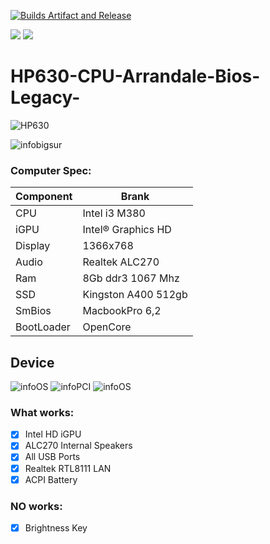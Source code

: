 [![Builds Artifact and Release](https://github.com/Baio1977/Hackintosh_HP630_CPU_Arrandale/actions/workflows/Artifact.yml/badge.svg)](https://github.com/Baio1977/Hackintosh_HP630_CPU_Arrandale/actions/workflows/Artifact.yml)

[![](https://img.shields.io/badge/Reposity-Baio77-informational?style=flat&logo=apple&logoColor=white&color=9debeb)](https://github.com/Baio1977?tab=repositories)
[![](https://img.shields.io/badge/Telegram-HackintoshLifeIT-informational?style=flat&logo=telegram&logoColor=white&color=5fb659)](https://t.me/HackintoshLife_it)

# HP630-CPU-Arrandale-Bios-Legacy-

![HP630](./Screen/1.jpg)

![infobigsur](./Screen/2.jpg)

### Computer Spec:

| Component        | Brank                              |
| ---------------- | ---------------------------------- |
| CPU              | Intel i3 M380                      |
| iGPU             | Intel® Graphics HD                 |
| Display          | 1366x768                           |
| Audio            | Realtek ALC270                     |
| Ram              | 8Gb ddr3 1067 Mhz                  |
| SSD              | Kingston A400 512gb                |
| SmBios           | MacbookPro 6,2                     |
| BootLoader       | OpenCore                           |

## Device

![infoOS](./Screen/3.png)
![infoPCI](./Screen/4.png) 
![infoOS](./Screen/5.png)

### What works:

- [x] Intel HD iGPU
- [x] ALC270 Internal Speakers
- [x] All USB Ports 
- [x] Realtek RTL8111 LAN
- [x] ACPI Battery

### NO works:

- [x] Brightness Key
